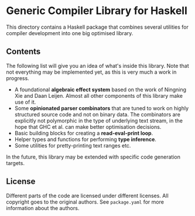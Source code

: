 Generic Compiler Library for Haskell
====================================

This directory contains a Haskell package that combines several utilities for
compiler development into one big optimised library.

## Contents

The following list will give you an idea of what's inside this library. Note
that not everything may be implemented yet, as this is very much a work in
progress.

 - A foundational **algebraic effect system** based on the work of Ningning Xie
   and Daan Leijen. Almost all other components of this library make use of it.
 - Some **opinionated parser combinators** that are tuned to work on highly
   structured source code and not on binary data. The combinators are explicitly
   not polymorphic in the type of underlying text stream, in the hope that GHC
   et al. can make better optimisation decisions.
 - Basic building blocks for creating a **read-eval-print loop**.
 - Helper types and functions for performing **type inference**.
 - Some utilities for pretty-printing text ranges etc.

In the future, this library may be extended with specific code generation targets.

## License

Different parts of the code are licensed under different licenses. All
copyright goes to the original authors. See `package.yaml` for more information
about the authors.

